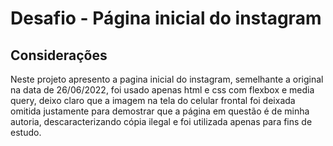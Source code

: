 # Desafio - Página inicial do instagram

## Considerações

Neste projeto apresento a pagina inicial do instagram, semelhante a original na data de 26/06/2022, foi usado apenas html e css com flexbox e media query, deixo claro que a imagem na tela do celular frontal foi deixada omitida justamente para demostrar que a página em questão é de minha autoria, descaracterizando cópia ilegal e foi utilizada apenas para fins de estudo.
